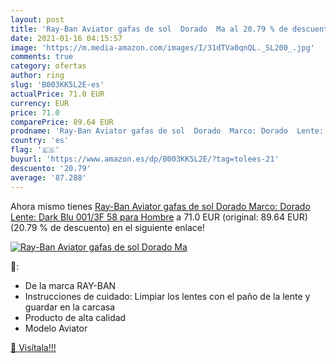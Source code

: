 ```yaml
---
layout: post
title: 'Ray-Ban Aviator gafas de sol  Dorado  Ma al 20.79 % de descuento'
date: 2021-01-16 04:15:57
image: 'https://m.media-amazon.com/images/I/31dTVa0qnQL._SL200_.jpg'
comments: true
category: ofertas
author: ring
slug: 'B003KK5L2E-es'
actualPrice: 71.0 EUR
currency: EUR
price: 71.0
comparePrice: 89.64 EUR
prodname: 'Ray-Ban Aviator gafas de sol  Dorado  Marco: Dorado  Lente: Dark Blu 001/3F   58 para Hombre'
country: 'es'
flag: '🇪🇸'
buyurl: 'https://www.amazon.es/dp/B003KK5L2E/?tag=tolees-21'
descuento: '20.79'
average: '87.288'
---
```


Ahora mismo tienes [Ray-Ban Aviator gafas de sol  Dorado  Marco: Dorado  Lente: Dark Blu 001/3F   58 para Hombre](https://www.amazon.es/dp/B003KK5L2E/?tag=tolees-21) a 71.0 EUR (original: 89.64 EUR) (20.79 %  de descuento) en el siguiente enlace!

[![Ray-Ban Aviator gafas de sol  Dorado  Ma](https://m.media-amazon.com/images/I/31dTVa0qnQL._SL200_.jpg)](https://www.amazon.es/dp/B003KK5L2E/?tag=tolees-21)

🔎:

- De la marca RAY-BAN
- Instrucciones de cuidado: Limpiar los lentes con el paño de la lente y guardar en la carcasa
- Producto de alta calidad
- Modelo Aviator

[🛒 Visítala!!!](https://www.amazon.es/dp/B003KK5L2E/?tag=tolees-21)

